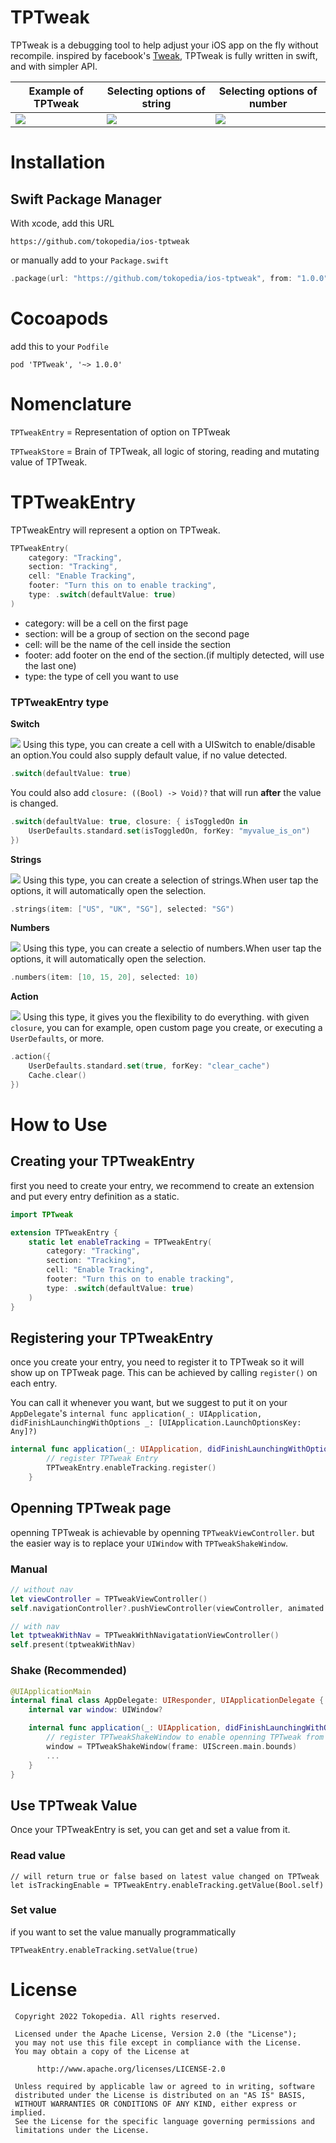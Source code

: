 # TPTweak

TPTweak is a debugging tool to help adjust your iOS app on the fly without recompile.
inspired by facebook's [Tweak](https://github.com/facebookarchive/Tweaks), TPTweak is fully written in swift, and with simpler API.

|Example of TPTweak|Selecting options of string|Selecting options of number|
|----|----|----|
|![](assets/tptweak_home.png)|![](assets/tptweak_string_selection_example.png)|![](assets/tptweak_number_selection_example.png)|

# Installation
## Swift Package Manager
With xcode, add this URL
```
https://github.com/tokopedia/ios-tptweak
```

or manually add to your `Package.swift`
```swift
.package(url: "https://github.com/tokopedia/ios-tptweak", from: "1.0.0"),
```

# Cocoapods
add this to your `Podfile`
```
pod 'TPTweak', '~> 1.0.0'
```

# Nomenclature
`TPTweakEntry` = Representation of option on TPTweak

`TPTweakStore` = Brain of TPTweak, all logic of storing, reading and mutating value of TPTweak.
# TPTweakEntry
TPTweakEntry will represent a option on TPTweak.

```swift
TPTweakEntry(
    category: "Tracking",
    section: "Tracking",
    cell: "Enable Tracking",
    footer: "Turn this on to enable tracking",
    type: .switch(defaultValue: true)
)
```
- category: will be a cell on the first page
- section: will be a group of section on the second page
- cell: will be the name of the cell inside the section
- footer: add footer on the end of the section.(if multiply detected, will use the last one)
- type: the type of cell you want to use

### TPTweakEntry type
**Switch**

![](assets/switch.png)
Using this type, you can create a cell with a UISwitch to enable/disable an option.You could also supply default value, if no value detected.

```swift
.switch(defaultValue: true)
```


You could also add `closure: ((Bool) -> Void)?` that will run **after** the value is changed.

```swift
.switch(defaultValue: true, closure: { isToggledOn in
    UserDefaults.standard.set(isToggledOn, forKey: "myvalue_is_on")
})
```

**Strings**

![](assets/strings.png)
Using this type, you can create a selection of strings.When user tap the options, it will automatically open the selection.

```swift
.strings(item: ["US", "UK", "SG"], selected: "SG")
```

**Numbers**

![](assets/numbers.png)
Using this type, you can create a selectio of numbers.When user tap the options, it will automatically open the selection.

```swift
.numbers(item: [10, 15, 20], selected: 10)
```

**Action**

![](assets/action.png)
Using this type, it gives you the flexibility to do everything. with given `closure`, you can for example, open custom page you create, or executing a `UserDefaults`, or more.

```swift
.action({
    UserDefaults.standard.set(true, forKey: "clear_cache")
    Cache.clear()
})
```

# How to Use

## Creating your TPTweakEntry
first you need to create your entry, we recommend to create an extension and put every entry definition as a static.

```swift
import TPTweak

extension TPTweakEntry {
    static let enableTracking = TPTweakEntry(
        category: "Tracking",
        section: "Tracking",
        cell: "Enable Tracking",
        footer: "Turn this on to enable tracking",
        type: .switch(defaultValue: true)
    )
}
```
## Registering your TPTweakEntry
once you create your entry, you need to register it to TPTweak so it will show up on TPTweak page. This can be achieved by calling `register()` on each entry.

You can call it whenever you want, but we suggest to put it on your `AppDelegate`'s `internal func application(_: UIApplication, didFinishLaunchingWithOptions _: [UIApplication.LaunchOptionsKey: Any]?)`

```swift
internal func application(_: UIApplication, didFinishLaunchingWithOptions _: [UIApplication.LaunchOptionsKey: Any]?) -> Bool {
        // register TPTweak Entry
        TPTweakEntry.enableTracking.register()
    }
```

## Openning TPTweak page

openning TPTweak is achievable by openning `TPTweakViewController`. but the easier way is to replace your `UIWindow` with `TPTweakShakeWindow`.

### Manual
```swift
// without nav
let viewController = TPTweakViewController()
self.navigationController?.pushViewController(viewController, animated: true)

// with nav
let tptweakWithNav = TPTweakWithNavigatationViewController()
self.present(tptweakWithNav)
```

### Shake (Recommended)
```swift
@UIApplicationMain
internal final class AppDelegate: UIResponder, UIApplicationDelegate {
    internal var window: UIWindow?

    internal func application(_: UIApplication, didFinishLaunchingWithOptions _: [UIApplication.LaunchOptionsKey: Any]?) -> Bool {
        // register TPTweakShakeWindow to enable openning TPTweak from shaking the device
        window = TPTweakShakeWindow(frame: UIScreen.main.bounds)
        ...
    }
}

```

## Use TPTweak Value
Once your TPTweakEntry is set, you can get and set a value from it.

### Read value
```
// will return true or false based on latest value changed on TPTweak
let isTrackingEnable = TPTweakEntry.enableTracking.getValue(Bool.self) 
```

### Set value
if you want to set the value manually programmatically
```
TPTweakEntry.enableTracking.setValue(true)
```

# License
```
 Copyright 2022 Tokopedia. All rights reserved.

 Licensed under the Apache License, Version 2.0 (the "License");
 you may not use this file except in compliance with the License.
 You may obtain a copy of the License at

      http://www.apache.org/licenses/LICENSE-2.0

 Unless required by applicable law or agreed to in writing, software
 distributed under the License is distributed on an "AS IS" BASIS,
 WITHOUT WARRANTIES OR CONDITIONS OF ANY KIND, either express or implied.
 See the License for the specific language governing permissions and
 limitations under the License.
```
